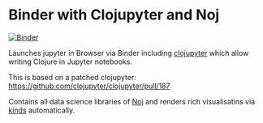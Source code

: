 # Binder with Clojupyter and Noj

[![Binder](https://mybinder.org/badge.svg)](https://mybinder.org/v2/gh/behrica/binder-clojupyter/master)

Launches jupyter in Browser via Binder including  [clojupyter](https://github.com/clojupyter/clojupyter) which allow writing Clojure
in Jupyter notebooks.

This is based on a patched clojupyter: https://github.com/clojupyter/clojupyter/pull/187

Contains all data science libraries of [Noj](https://github.com/scicloj/noj) and renders rich visualisatins via [kinds](https://scicloj.github.io/kindly-noted/kindly) automatically.
